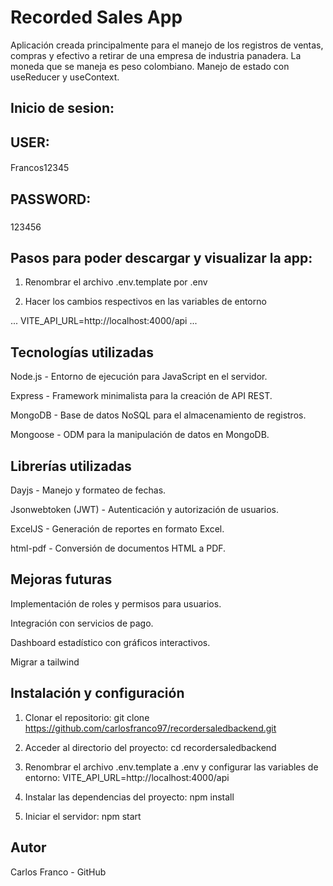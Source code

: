 # Recorded Sales App

Aplicación creada principalmente para el manejo de los registros de ventas, compras y efectivo a retirar de una empresa de industria panadera.
La moneda que se maneja es peso colombiano.
Manejo de estado con useReducer y useContext.

## Inicio de sesion: 
## USER: 
####
Francos12345
###
## PASSWORD: 
###
123456

## Pasos para poder descargar y visualizar la app: 
1. Renombrar el archivo .env.template por .env

2. Hacer los cambios respectivos en las variables de entorno

... 
VITE_API_URL=http://localhost:4000/api
...

## Tecnologías utilizadas

Node.js - Entorno de ejecución para JavaScript en el servidor.

Express - Framework minimalista para la creación de API REST.

MongoDB - Base de datos NoSQL para el almacenamiento de registros.

Mongoose - ODM para la manipulación de datos en MongoDB.


## Librerías utilizadas

Dayjs - Manejo y formateo de fechas.

Jsonwebtoken (JWT) - Autenticación y autorización de usuarios.

ExcelJS - Generación de reportes en formato Excel.

html-pdf - Conversión de documentos HTML a PDF.

## Mejoras futuras

Implementación de roles y permisos para usuarios.

Integración con servicios de pago.

Dashboard estadístico con gráficos interactivos.

Migrar a tailwind

## Instalación y configuración

1. Clonar el repositorio:
git clone https://github.com/carlosfranco97/recordersaledbackend.git

2. Acceder al directorio del proyecto: 
cd recordersaledbackend

3. Renombrar el archivo .env.template a .env y configurar las variables de entorno:
VITE_API_URL=http://localhost:4000/api

4. Instalar las dependencias del proyecto:
npm install

5. Iniciar el servidor:
npm start

## Autor
Carlos Franco - GitHub
